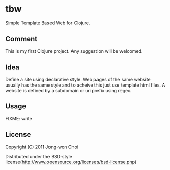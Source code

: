 # tbw

Simple Template Based Web for Clojure.

## Comment
This is my first Clojure project. Any suggestion will be welcomed.

## Idea
Define a site using declarative style.
Web pages of the same website usually has the same style and to acheive this just use template html files.
A website is defined by a subdomain or uri prefix using regex.

## Usage

FIXME: write

## License

Copyright (C) 2011 Jong-won Choi

Distributed under the BSD-style license(http://www.opensource.org/licenses/bsd-license.php)
